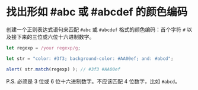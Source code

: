 # 找出形如 #abc 或 #abcdef 的颜色编码

创建一个正则表达式语句来匹配 `#abc` 或 `#abcdef` 格式的颜色编码：首个字符 `#` 以及接下来的三位或六位十六进制数字。

```js
let regexp = /your regexp/g;

let str = "color: #3f3; background-color: #AA00ef; and: #abcd";

alert( str.match(regexp) ); // #3f3 #AA00ef
```

P.S. 必须是 3 位或 6 位十六进制数字。不应该匹配 4 位数字，比如 `#abcd`。
